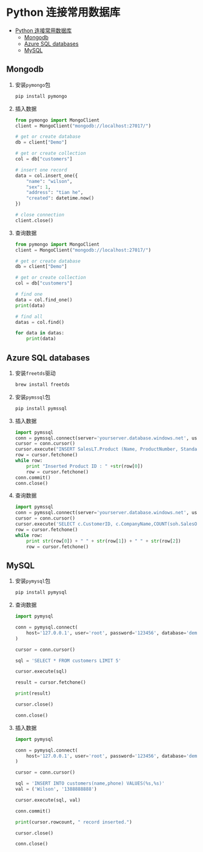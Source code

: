 # Python 连接常用数据库

- [Python 连接常用数据库](#python-连接常用数据库)
  - [Mongodb](#mongodb)
  - [Azure SQL databases](#azure-sql-databases)
  - [MySQL](#mysql)


## Mongodb

1. 安装`pymongo`包
   
    ```bash
    pip install pymongo
    ```

2. 插入数据

    ```python
    from pymongo import MongoClient
    client = MongoClient("mongodb://localhost:27017/")

    # get or create database
    db = client["Demo"]

    # get or create collection
    col = db["customers"]

    # insert one record
    data = col.insert_one({
        "name": "wilson",
        "sex": 1,
        "address": "tian he",
        "created": datetime.now()
    })

    # close connection
    client.close()
    ```

3. 查询数据

    ```python
    from pymongo import MongoClient
    client = MongoClient("mongodb://localhost:27017/")

    # get or create database
    db = client["Demo"]

    # get or create collection
    col = db["customers"]

    # find one 
    data = col.find_one()
    print(data)

    # find all
    datas = col.find()

    for data in datas:
        print(data)
    ```

## Azure SQL databases

1. 安装`freetds`驱动

    ```bash
    brew install freetds
    ```

2. 安装`pymssql`包

    ```bash
    pip install pymssql
    ```

3. 插入数据
   
    ```python
    import pymssql  
    conn = pymssql.connect(server='yourserver.database.windows.net', user='yourusername@yourserver', password='yourpassword', database='AdventureWorks')  
    cursor = conn.cursor()  
    cursor.execute("INSERT SalesLT.Product (Name, ProductNumber, StandardCost, ListPrice, SellStartDate) OUTPUT INSERTED.ProductID VALUES ('SQL Server Express', 'SQLEXPRESS', 0, 0, CURRENT_TIMESTAMP)")  
    row = cursor.fetchone()  
    while row:  
        print "Inserted Product ID : " +str(row[0])  
        row = cursor.fetchone()  
    conn.commit()
    conn.close()
    ```

4. 查询数据

    ```python
    import pymssql  
    conn = pymssql.connect(server='yourserver.database.windows.net', user='yourusername@yourserver', password='yourpassword', database='AdventureWorks')  
    cursor = conn.cursor()  
    cursor.execute('SELECT c.CustomerID, c.CompanyName,COUNT(soh.SalesOrderID) AS OrderCount FROM SalesLT.Customer AS c LEFT OUTER JOIN SalesLT.SalesOrderHeader AS soh ON c.CustomerID = soh.CustomerID GROUP BY c.CustomerID, c.CompanyName ORDER BY OrderCount DESC;')  
    row = cursor.fetchone()  
    while row:  
        print str(row[0]) + " " + str(row[1]) + " " + str(row[2])     
        row = cursor.fetchone()
    ```


## MySQL

1. 安装`pymysql`包

    ```bash
    pip install pymysql
    ```

2. 查询数据

    ```python
    import pymysql

    conn = pymysql.connect(
        host='127.0.0.1', user='root', password='123456', database='demo'
    )

    cursor = conn.cursor()

    sql = 'SELECT * FROM customers LIMIT 5'

    cursor.execute(sql)

    result = cursor.fetchone()

    print(result)

    cursor.close()

    conn.close()
    ```

2. 插入数据

    ```python
    import pymysql

    conn = pymysql.connect(
        host='127.0.0.1', user='root', password='123456', database='demo'
    )

    cursor = conn.cursor()

    sql = 'INSERT INTO customers(name,phone) VALUES(%s,%s)'
    val = ('Wilson', '1388888888')

    cursor.execute(sql, val)

    conn.commit()

    print(cursor.rowcount, " record inserted.")

    cursor.close()

    conn.close()
    ```
    